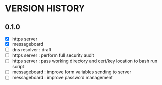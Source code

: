 # VERSION HISTORY

## 0.1.0
- [x] https server
- [x] messageboard
- [ ] dns resolver : draft
- [ ] https server : perform full security audit
- [ ] https server : pass working directory and cert/key location to bash run script
- [ ] messageboard : improve form variables sending to server
- [ ] messageboard : improve password management
